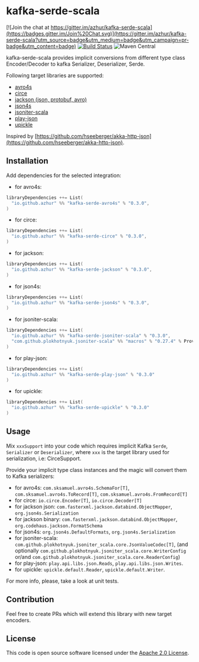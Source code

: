 # kafka-serde-scala

[![Join the chat at https://gitter.im/azhur/kafka-serde-scala](https://badges.gitter.im/Join%20Chat.svg)](https://gitter.im/azhur/kafka-serde-scala?utm_source=badge&utm_medium=badge&utm_campaign=pr-badge&utm_content=badge)
[![Build Status](https://travis-ci.org/azhur/kafka-serde-scala.svg?branch=master)](https://travis-ci.org/azhur/kafka-serde-scala)
![Maven Central](https://img.shields.io/maven-central/v/io.github.azhur/kafka-serde-circe_2.12.svg)

kafka-serde-scala provides implicit conversions from different type class Encoder/Decoder to kafka Serializer, Deserializer, Serde. 

Following target libraries are supported:
- [avro4s](https://github.com/sksamuel/avro4s)
- [circe](https://circe.github.io/circe/)
- [jackson (json, protobuf, avro)](https://github.com/FasterXML/jackson)
- [json4s](https://github.com/json4s/json4s)
- [jsoniter-scala](https://github.com/plokhotnyuk/jsoniter-scala)
- [play-json](https://github.com/playframework/play-json)
- [upickle](https://github.com/lihaoyi/upickle)

Inspired by [https://github.com/hseeberger/akka-http-json](https://github.com/hseeberger/akka-http-json).

## Installation

Add dependencies for the selected integration:

- for avro4s:
``` scala
libraryDependencies ++= List(
  "io.github.azhur" %% "kafka-serde-avro4s" % "0.3.0",
)
```

- for circe:
``` scala
libraryDependencies ++= List(
  "io.github.azhur" %% "kafka-serde-circe" % "0.3.0",
)
```

- for jackson:
``` scala
libraryDependencies ++= List(
  "io.github.azhur" %% "kafka-serde-jackson" % "0.3.0",
)
```

- for json4s:
``` scala
libraryDependencies ++= List(
  "io.github.azhur" %% "kafka-serde-json4s" % "0.3.0",
)
```

- for jsoniter-scala:
``` scala
libraryDependencies ++= List(
  "io.github.azhur" %% "kafka-serde-jsoniter-scala" % "0.3.0",
  "com.github.plokhotnyuk.jsoniter-scala" %% "macros" % "0.27.4" % Provided // required only in compile-time
)
```

- for play-json:
``` scala
libraryDependencies ++= List(
  "io.github.azhur" %% "kafka-serde-play-json" % "0.3.0"
)
```

- for upickle:
``` scala
libraryDependencies ++= List(
  "io.github.azhur" %% "kafka-serde-upickle" % "0.3.0"
)
```

## Usage

Mix `xxxSupport` into your code which requires implicit Kafka 
`Serde`, `Serializer` or `Deserializer`, where `xxx` is the target library used for serialization, i.e: CirceSupport.
 
Provide your implicit type class instances and the magic will convert them to Kafka serializers:
- for avro4s: `com.sksamuel.avro4s.SchemaFor[T]`, `com.sksamuel.avro4s.ToRecord[T]`, `com.sksamuel.avro4s.FromRecord[T]` 
- for circe: `io.circe.Encoder[T]`, `io.circe.Decoder[T]` 
- for jackson json: `com.fasterxml.jackson.databind.ObjectMapper`, `org.json4s.Serialization`
- for jackson binary: `com.fasterxml.jackson.databind.ObjectMapper`, `org.codehaus.jackson.FormatSchema`
- for json4s: `org.json4s.DefaultFormats`, `org.json4s.Serialization`
- for jsoniter-scala: `com.github.plokhotnyuk.jsoniter_scala.core.JsonValueCodec[T]`,  (and optionally 
`com.github.plokhotnyuk.jsoniter_scala.core.WriterConfig` or/and `com.github.plokhotnyuk.jsoniter_scala.core.ReaderConfig`)
- for play-json: `play.api.libs.json.Reads`, `play.api.libs.json.Writes`.  
- for upickle: `upickle.default.Reader`, `upickle.default.Writer`.  

For more info, please, take a look at unit tests.

## Contribution

Feel free to create PRs which will extend this library with new target encoders.

## License ##

This code is open source software licensed under the [Apache 2.0 License](http://www.apache.org/licenses/LICENSE-2.0.html).
